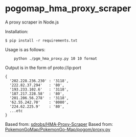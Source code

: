 pogomap_hma_proxy_scraper
=================

A proxy scraper in Node.js

Installation:
```
$ pip install -r requirements.txt
```

Usage is as follows:
```
	python ./pgm_hma_proxy.py 10 10 format
```

Output is in the form of proto://ip:port
```
{ 
  '202.228.236.230' : '3118',
  '222.82.37.294'   : '80',
  '193.233.102.6'   : '3118',
  '187.217.228.58'  : '80',
  '201.206.56.278'  : '3118',
  '62.55.242.70'    : '8080',
  '224.62.225.9'    : '80',
  ...etc
}
```

Based from: [sdrobs/HMA-Proxy-Scraper](https://github.com/sdrobs/HMA-Proxy-Scraper)
Based from: [PokemonGoMap/PokemonGo-Map/pogom/proxy.py](https://github.com/PokemonGoMap/PokemonGo-Map/blob/develop/pogom/proxy.py)
